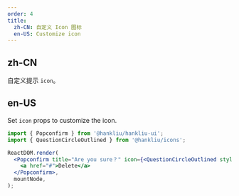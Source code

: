 ```yaml
---
order: 4
title:
  zh-CN: 自定义 Icon 图标
  en-US: Customize icon
---
```


## zh-CN

自定义提示 `icon`。

## en-US

Set `icon` props to customize the icon.

```jsx
import { Popconfirm } from '@hankliu/hankliu-ui';
import { QuestionCircleOutlined } from '@hankliu/icons';

ReactDOM.render(
  <Popconfirm title="Are you sure？" icon={<QuestionCircleOutlined style={{ color: 'red' }} />}>
    <a href="#">Delete</a>
  </Popconfirm>,
  mountNode,
);
```
